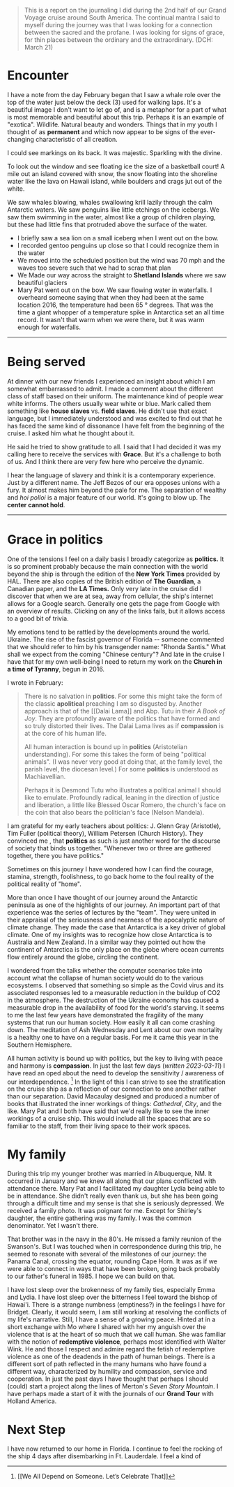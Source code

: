 > This is a report on the journaling I did during the 2nd half of our Grand Voyage cruise around South America. The continual mantra I said to myself during the journey was that I was looking for a connection between the sacred and the profane. I was looking for signs of grace, for thin places between the ordinary and the extraordinary. (DCH: March 21)
# Encounter
I have a note from the day February began that I saw a whale role over the top of the water just below the deck (3) used for walking laps. It's a beautiful image I don't want to let go of, and is a metaphor for a part of what is most memorable and beautiful about this trip. Perhaps it is an example of "exotica". Wildlife. Natural beauty and wonders. Things that in my youth I thought of as **permanent** and which now appear to be signs of the ever-changing characteristic of all creation.

I could see markings on its back. It was majestic. Sparkling with the divine. 

To look out the window and see floating ice the size of a basketball court! A mile out an island covered with snow, the snow floating into the shoreline water like the lava on Hawaii island, while boulders and crags jut out of the white.

We saw whales blowing, whales swallowing krill lazily through the calm Antarctic waters. We saw penguins like little etchings on the icebergs. We saw them swimming in the water, almost like a group of children playing, but these had little fins that protruded above the surface of the water.

- I  briefly saw a sea lion on a small iceberg when I went out on the bow.
- I recorded gentoo penguins up close so that I could recognize them in the water
- We moved into the scheduled position but the wind was 70 mph and the waves too severe such that we had to scrap that plan
- We Made our way across the straight to **Shetland Islands** where we saw beautiful glaciers
- Mary Pat went out on the bow. We saw flowing water in waterfalls. I overheard someone saying that when they had been at the same location 2016, the temperature had been 65 ° degrees. That was the time a giant whopper of a temperature spike in Antarctica set an all time record. It wasn't that warm when we were there, but it was warm enough for waterfalls.
---
# Being served
At dinner with our new friends I experienced an insight about which I am somewhat embarrassed to admit. I made a comment about the different class of staff based on their uniform. The maintenance kind of people wear white informs. The others usually wear white or blue. Mark called them something like **house slaves** vs. **field slaves**. He didn't use that exact language, but I immediately understood and was excited to find out that he has faced the same kind of dissonance I have felt from the beginning of the cruise. I asked him what he thought about it. 

He said he tried to show gratitude to all. I said that I had decided it was my calling here to receive the services with **Grace**. But it's a challenge to both of us. And I think there are very few here who perceive the dynamic. 

I hear the language of slavery and think it is a contemporary experience. Just by a different name. The Jeff Bezos of our era opposes unions with a fury. It almost makes him beyond the pale for me. The separation of wealthy and *hoi polloi* is a major feature of our world. It's going to blow up. The **center cannot hold**. 

---
# Grace in politics
One of the tensions I feel on a daily basis I broadly categorize as **politics.** It is so prominent probably because the main connection with the world beyond the ship is through the edition of the **New York Times** provided by HAL. There are also copies of the British edition of **The Guardian**, a Canadian paper, and the **LA Times.** Only very late in the cruise did I discover that when we are at sea, away from cellular, the ship's internet allows for a Google search. Generally one gets the page from Google with an overview of results. Clicking on any of the links fails, but it allows access to a good bit of trivia.

My emotions tend to be rattled by the developments around the world. Ukraine. The rise of the fascist governor of Florida -- someone commented that we should refer to him by his transgender name: "Rhonda Santis." What shall we expect from the coming "Chinese century"? And late in the cruise I have that for my own well-being I need to return my work on the **Church in a time of Tyranny**, begun in 2016.

I wrote in February: 

> There is no salvation in **politics**. For some this might take the form of the classic **apolitical** preaching I am so disgusted by. Another approach is that of the [[Dalai Lama]] and Abp. Tutu in their *A Book of Joy*. They are profoundly aware of the politics that have formed and so truly distorted their lives. The Dalai Lama lives as if **compassion** is at the core of his human life.
> 
> All human interaction is bound up in **politics** (Aristotelian understanding). For some this takes the form of being "political animals". (I was never very good at doing that, at the family level, the parish level, the diocesan level.) For some **politics** is understood as Machiavellian. 
> 
> Perhaps it is Desmond Tutu who illustrates a political animal I should like to emulate. Profoundly radical, leaning in the direction of justice and liberation, a little like Blessed Oscar Romero, the church's face on the coin that also bears the politician's face (Nelson Mandela).

I am grateful for my early teachers about politics: J. Glenn Gray (Aristotle), Tim Fuller (political theory), William Petersen (Church History). They convinced me , that **politics** as such is just another word for the discourse of society that binds us together. "Whenever two or three are gathered together, there you have politics."

Sometimes on this journey I have wondered how I can find the courage, stamina, strength, foolishness, to go back home to the foul reality of the political reality of "home".

More than once I have thought of our journey around the Antarctic peninsula as one of the highlights of our journey. An important part of that experience was the series of lectures by the "team". They were united in their appraisal of the seriousness and nearness of the apocalyptic nature of climate change. They made the case that Antarctica is a key driver of global climate. One of my insights was to recognize how close Antarctica is to Australia and New Zealand. In a similar way they pointed out how the continent of Antarctica is the only place on the globe where ocean currents flow entirely around the globe, circling the continent. 

I wondered from the talks whether the computer scenarios take into account what the collapse of human society would do to the various ecosystems. I observed that something so simple as the Covid virus and its associated responses led to a measurable reduction in the buildup of CO2 in the atmosphere. The destruction of the Ukraine economy has caused a measurable drop in the availability of food for the world's starving. It seems to me the last few years have demonstrated the fragility of the many systems that run our human society. How easily it all can come crashing down. The meditation of Ash Wednesday and Lent about our own mortality is a healthy one to have on a regular basis. For me it came this year in the Southern Hemisphere. 

All human activity is bound up with politics, but the key to living with peace and harmony is **compassion**. In just the last few days (*written 2023-03-11*) I have read an oped about the need to develop the sensitivity / awareness of our interdependence. [^1] In the light of this I can strive to see the stratification on the cruise ship as a reflection of our connection to one another rather than our separation. David Macaulay designed and produced a number of books that illustrated the inner workings of things: *Cathedral*, *City*, and the like. Mary Pat and I both have said that we'd really like to see the inner workings of a cruise ship. This would include all the spaces that are so familiar to the staff, from their living space to their work spaces.
# My family
During this trip my younger brother was married in Albuquerque, NM. It occurred in January and we knew all along that our plans conflicted with attendance there. Mary Pat and I facilitated my daughter Lydia being able to be in attendance. She didn't really even thank us, but she has been going through a difficult time and my sense is that she is seriously depressed. We received a family photo. It was poignant for me. Except for Shirley's daughter, the entire gathering was my family. I was the common denominator. Yet I wasn't there. 

That brother was in the navy in the 80's. He missed a family reunion of the Swanson's. But I was touched when in correspondence during this trip, he seemed to resonate with several of the milestones of our journey: the Panama Canal, crossing the equator, rounding Cape Horn. It was as if we were able to connect in ways that have been broken, going back probably to our father's funeral in 1985. I hope we can build on that.

I have lost sleep over the brokenness of my family ties, especially Emma and Lydia. I have lost sleep over the bitterness I feel toward the bishop of Hawai'i. There is a strange numbness (emptiness?) in the feelings I have for Bridget. Clearly, it would seem, I am still working at resolving the conflicts of my life's narrative. Still, I have a sense of a growing peace. Hinted at in a short exchange with Mo where I shared with her my anguish over the violence that is at the heart of so much that we call human. She was familiar with the notion of **redemptive violence**, perhaps most identified with Walter Wink. He and those I respect and admire regard the fetish of redemptive violence as one of the deadends in the path of human beings. There is a different sort of path reflected in the many humans who have found a different way, characterized by humility and compassion, service and cooperation. In just the past days I have thought that perhaps I should (could) start a project along the lines of Merton's *Seven Story Mountain*. I have perhaps made a start of it with the journals of our **Grand Tour** with Holland America.

# Next Step
I have now returned to our home in Florida. I continue to feel the rocking of the ship 4 days after disembarking in Ft. Lauderdale. I feel a kind of

[^1]: [[We All Depend on Someone. Let’s Celebrate That]]